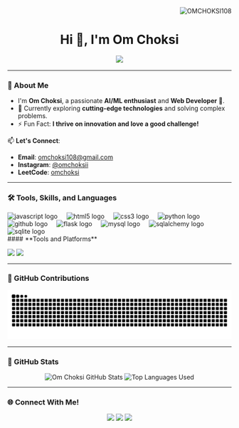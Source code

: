 <p align="right">  
	<img src="https://komarev.com/ghpvc/?username=OMCHOKSI108&label=Profile%20views&color=0e75b6&style=plastic" alt="OMCHOKSI108" /> 
</p> 

<h1 align="center">Hi 👋, I'm Om Choksi</h1> 
<p align="center"> 
   <a href="https://github.com/DenverCoder1/readme-typing-svg"><img src="https://readme-typing-svg.herokuapp.com?lines=Hi!+Welcome+to+my+Profile;AI/ML+Enthusiast;Web+Developer;Always+Learning+Something+New...;Thanks+for+Visiting!;&size=30&color=49FF00&center=true&width=650&height=50"></a> 
</p> 

---

### 👋 About Me
- I'm **Om Choksi**, a passionate **AI/ML enthusiast** and **Web Developer** 🚀.  
- 🌱 Currently exploring **cutting-edge technologies** and solving complex problems.  
- ⚡ Fun Fact: **I thrive on innovation and love a good challenge!**  

📫 **Let's Connect**:  
- **Email**: omchoksi108@gmail.com  
- **Instagram**: [@omchoksii](https://www.instagram.com/omchoksii)  
- **LeetCode**: [omchoksi](https://leetcode.com/u/OmChoksi_23aiml010/)

------

### 🛠️ Tools, Skills, and Languages
<div align="left">
  <img src="https://cdn.jsdelivr.net/gh/devicons/devicon/icons/javascript/javascript-original.svg" height="30" alt="javascript logo"  />
  <img width="12" />
  <img src="https://cdn.jsdelivr.net/gh/devicons/devicon/icons/html5/html5-original.svg" height="30" alt="html5 logo"  />
  <img width="12" />
  <img src="https://cdn.jsdelivr.net/gh/devicons/devicon/icons/css3/css3-original.svg" height="30" alt="css3 logo"  />
  <img width="12" />
  <img src="https://cdn.jsdelivr.net/gh/devicons/devicon/icons/python/python-original.svg" height="30" alt="python logo"  />
  <img width="12" />
  <img src="https://cdn.jsdelivr.net/gh/devicons/devicon/icons/github/github-original.svg" height="30" alt="github logo"  />
  <img width="12" />
  <img src="https://cdn.jsdelivr.net/gh/devicons/devicon/icons/flask/flask-original.svg" height="30" alt="flask logo"  />
  <img width="12" />
  <img src="https://cdn.jsdelivr.net/gh/devicons/devicon/icons/mysql/mysql-original.svg" height="30" alt="mysql logo"  />
  <img width="12" />
  <img src="https://cdn.jsdelivr.net/gh/devicons/devicon/icons/sqlalchemy/sqlalchemy-original.svg" height="30" alt="sqlalchemy logo"  />
  <img width="12" />
  <img src="https://cdn.jsdelivr.net/gh/devicons/devicon/icons/sqlite/sqlite-original.svg" height="30" alt="sqlite logo"  />
</div>
#### **Tools and Platforms**
<p align="left">
  <img src="https://img.shields.io/badge/-Git-F05032?logo=git&logoColor=white&style=for-the-badge" />
  <img src="https://img.shields.io/badge/-VS%20Code-007ACC?logo=visualstudiocode&logoColor=white&style=for-the-badge" />
</p>

---

### 🐍 GitHub Contributions
<p align="center">
  <img alt="GitHub Contribution Grid Snake Animation" src="https://raw.githubusercontent.com/OMCHOKSI108/OMCHOKSI108/output/github-contribution-grid-snake-dark.svg" />
</p>

---

### 🌟 GitHub Stats
<p align="center">
  <img src="https://github-readme-stats.vercel.app/api?username=OMCHOKSI108&show_icons=true&theme=transparent" alt="Om Choksi GitHub Stats" />
  <img src="https://github-readme-stats.vercel.app/api/top-langs/?username=OMCHOKSI108&hide=jupyter%20notebook,Makefile&hide_title=true&layout=pie" alt="Top Languages Used" />
</p>

---

### 🌐 Connect With Me!
<p align="center">
  <a href="https://www.instagram.com/omchoksii" target="_blank"><img src="https://img.shields.io/badge/-Instagram-E4405F?logo=instagram&logoColor=white&style=for-the-badge" /></a>
  <a href="mailto:omchoksi108@gmail.com" target="_blank"><img src="https://img.shields.io/badge/-Gmail-D14836?logo=gmail&logoColor=white&style=for-the-badge" /></a>
  <a href="https://leetcode.com/u/OmChoksi_23aiml010/" target="_blank"><img src="https://img.shields.io/badge/-LeetCode-FFA116?logo=leetcode&logoColor=black&style=for-the-badge" /></a>
</p>
